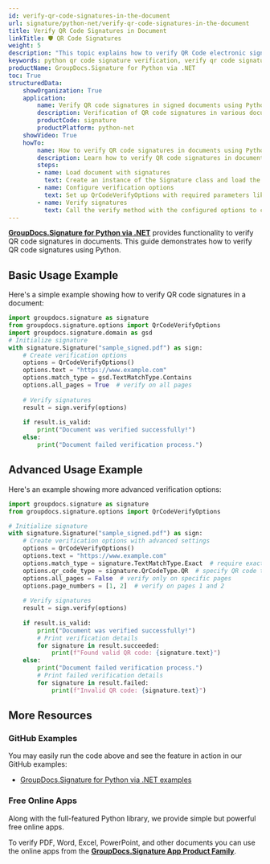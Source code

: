 ```yaml
---
id: verify-qr-code-signatures-in-the-document
url: signature/python-net/verify-qr-code-signatures-in-the-document
title: Verify QR Code Signatures in Document
linkTitle: 🛡️ QR Code Signatures
weight: 5
description: "This topic explains how to verify QR Code electronic signatures with GroupDocs.Signature for Python via .NET API."
keywords: python qr code signature verification, verify qr code signatures, python digital signature
productName: GroupDocs.Signature for Python via .NET
toc: True
structuredData:
    showOrganization: True
    application:    
        name: Verify QR code signatures in signed documents using Python    
        description: Verification of QR code signatures in various documents using Python and GroupDocs.Signature for Python via .NET
        productCode: signature
        productPlatform: python-net 
    showVideo: True
    howTo:
        name: How to verify QR code signatures in documents using Python
        description: Learn how to verify QR code signatures in documents using Python
        steps:
        - name: Load document with signatures
          text: Create an instance of the Signature class and load the document containing signatures.
        - name: Configure verification options
          text: Set up QrCodeVerifyOptions with required parameters like QR code text and match type.
        - name: Verify signatures
          text: Call the verify method with the configured options to check signature validity.
---
```


[**GroupDocs.Signature for Python via .NET**](https://products.groupdocs.com/signature/python-net) provides functionality to verify QR code signatures in documents. This guide demonstrates how to verify QR code signatures using Python.

## Basic Usage Example

Here's a simple example showing how to verify QR code signatures in a document:

```python
import groupdocs.signature as signature
from groupdocs.signature.options import QrCodeVerifyOptions
import groupdocs.signature.domain as gsd
# Initialize signature
with signature.Signature("sample_signed.pdf") as sign:
    # Create verification options
    options = QrCodeVerifyOptions()
    options.text = "https://www.example.com"
    options.match_type = gsd.TextMatchType.Contains
    options.all_pages = True  # verify on all pages
    
    # Verify signatures
    result = sign.verify(options)
    
    if result.is_valid:
        print("Document was verified successfully!")
    else:
        print("Document failed verification process.")
```

## Advanced Usage Example

Here's an example showing more advanced verification options:

```python
import groupdocs.signature as signature
from groupdocs.signature.options import QrCodeVerifyOptions

# Initialize signature
with signature.Signature("sample_signed.pdf") as sign:
    # Create verification options with advanced settings
    options = QrCodeVerifyOptions()
    options.text = "https://www.example.com"
    options.match_type = signature.TextMatchType.Exact  # require exact match
    options.qr_code_type = signature.QrCodeType.QR  # specify QR code type
    options.all_pages = False  # verify only on specific pages
    options.page_numbers = [1, 2]  # verify on pages 1 and 2
    
    # Verify signatures
    result = sign.verify(options)
    
    if result.is_valid:
        print("Document was verified successfully!")
        # Print verification details
        for signature in result.succeeded:
            print(f"Found valid QR code: {signature.text}")
    else:
        print("Document failed verification process.")
        # Print failed verification details
        for signature in result.failed:
            print(f"Invalid QR code: {signature.text}")
```

## More Resources

### GitHub Examples

You may easily run the code above and see the feature in action in our GitHub examples:

* [GroupDocs.Signature for Python via .NET examples](https://github.com/groupdocs-signature/GroupDocs.Signature-for-Python-via-.NET)

### Free Online Apps

Along with the full-featured Python library, we provide simple but powerful free online apps.

To verify PDF, Word, Excel, PowerPoint, and other documents you can use the online apps from the **[GroupDocs.Signature App Product Family](https://products.groupdocs.app/signature/family)**.
